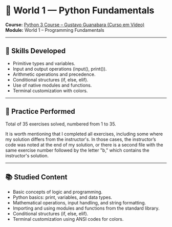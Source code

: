 # 📁 World 1 — Python Fundamentals

**Course:** [Python 3 Course – Gustavo Guanabara (Curso em Vídeo)](https://www.cursoemvideo.com/course/python-3/)  
**Module:** World 1 – Programming Fundamentals

---

## 🎯 Skills Developed

- Primitive types and variables.  
- Input and output operations (input(), print()).  
- Arithmetic operations and precedence.  
- Conditional structures (if, else, elif).  
- Use of native modules and functions.  
- Terminal customization with colors.

---

## 📝 Practice Performed

Total of 35 exercises solved, numbered from 1 to 35.

It is worth mentioning that I completed all exercises, including some where my solution differs from the instructor's. In those cases, the instructor’s code was noted at the end of my solution, or there is a second file with the same exercise number followed by the letter "b," which contains the instructor's solution.

---

## 📚 Studied Content

- Basic concepts of logic and programming.  
- Python basics: print, variables, and data types.  
- Mathematical operations, input handling, and string formatting.  
- Importing and using modules and functions from the standard library.  
- Conditional structures (if, else, elif).  
- Terminal customization using ANSI codes for colors.
